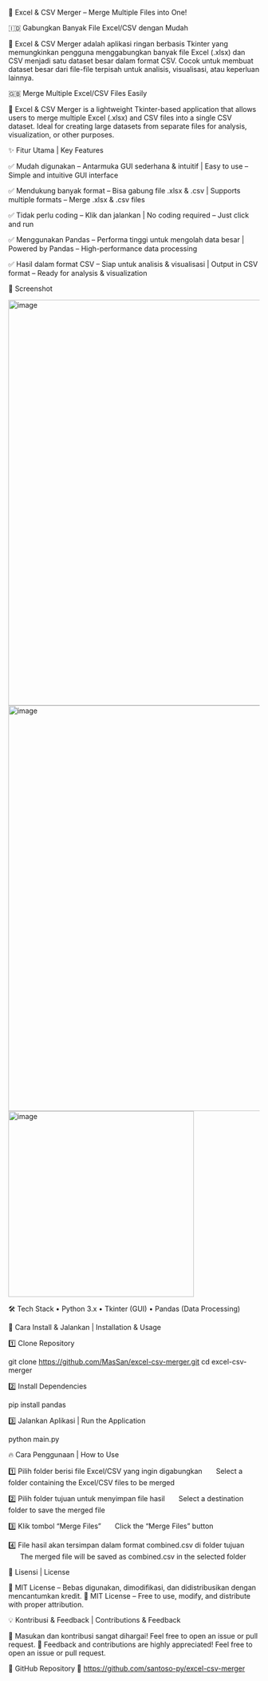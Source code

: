 📂 Excel & CSV Merger – Merge Multiple Files into One!

🇮🇩 Gabungkan Banyak File Excel/CSV dengan Mudah

🔄 Excel & CSV Merger adalah aplikasi ringan berbasis Tkinter yang memungkinkan pengguna menggabungkan banyak file Excel (.xlsx) dan CSV menjadi satu dataset besar dalam format CSV. Cocok untuk membuat dataset besar dari file-file terpisah untuk analisis, visualisasi, atau keperluan lainnya.

🇬🇧 Merge Multiple Excel/CSV Files Easily

🔄 Excel & CSV Merger is a lightweight Tkinter-based application that allows users to merge multiple Excel (.xlsx) and CSV files into a single CSV dataset. Ideal for creating large datasets from separate files for analysis, visualization, or other purposes.

✨ Fitur Utama | Key Features

✅ Mudah digunakan – Antarmuka GUI sederhana & intuitif | Easy to use – Simple and intuitive GUI interface

✅ Mendukung banyak format – Bisa gabung file .xlsx & .csv | Supports multiple formats – Merge .xlsx & .csv files

✅ Tidak perlu coding – Klik dan jalankan | No coding required – Just click and run

✅ Menggunakan Pandas – Performa tinggi untuk mengolah data besar | Powered by Pandas – High-performance data processing

✅ Hasil dalam format CSV – Siap untuk analisis & visualisasi | Output in CSV format – Ready for analysis & visualization

📸 Screenshot

<img width="812" alt="image" src="https://github.com/user-attachments/assets/9ce97d27-d7a7-429a-854d-e90a573d9769" />
<img width="812" alt="image" src="https://github.com/user-attachments/assets/b6649554-9675-49f0-9142-ccb0588256b1" />
<img width="372" alt="image" src="https://github.com/user-attachments/assets/72d573b8-6bd5-465f-97ad-5ebdc8151c05" />



🛠️ Tech Stack
	•	Python 3.x
	•	Tkinter (GUI)
	•	Pandas (Data Processing)

📌 Cara Install & Jalankan | Installation & Usage

1️⃣ Clone Repository

git clone https://github.com/MasSan/excel-csv-merger.git
cd excel-csv-merger

2️⃣ Install Dependencies

pip install pandas

3️⃣ Jalankan Aplikasi | Run the Application

python main.py

🔥 Cara Penggunaan | How to Use

1️⃣ Pilih folder berisi file Excel/CSV yang ingin digabungkan
      Select a folder containing the Excel/CSV files to be merged

2️⃣ Pilih folder tujuan untuk menyimpan file hasil
      Select a destination folder to save the merged file

3️⃣ Klik tombol “Merge Files”
      Click the “Merge Files” button

4️⃣ File hasil akan tersimpan dalam format combined.csv di folder tujuan 
      The merged file will be saved as combined.csv in the selected folder 

📜 Lisensi | License

📄 MIT License – Bebas digunakan, dimodifikasi, dan didistribusikan dengan mencantumkan kredit.
📄 MIT License – Free to use, modify, and distribute with proper attribution.

💡 Kontribusi & Feedback | Contributions & Feedback

🎯 Masukan dan kontribusi sangat dihargai! Feel free to open an issue or pull request. 
🎯 Feedback and contributions are highly appreciated! Feel free to open an issue or pull request. 

🔗 GitHub Repository
📌 https://github.com/santoso-py/excel-csv-merger
